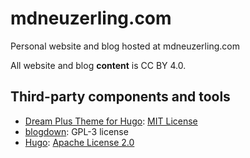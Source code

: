 # mdneuzerling.com
Personal website and blog hosted at mdneuzerling.com

All website and blog **content** is CC BY 4.0.

## Third-party components and tools

* [Dream Plus Theme for Hugo](https://github.com/UtkarshVerma/hugo-dream-plus): [MIT License](https://github.com/UtkarshVerma/hugo-dream-plus/blob/master/LICENSE)
* [blogdown](https://github.com/rstudio/blogdown): GPL-3 license
* [Hugo](https://github.com/gohugoio/hugo): [Apache License 2.0](https://github.com/gohugoio/hugo/blob/master/LICENSE)
